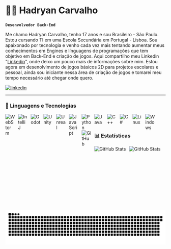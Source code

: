 # 👨‍💻 Hadryan Carvalho

**`Desenvolvedor Back-End`**

Me chamo Hadryan Carvalho, tenho 17 anos e sou Brasileiro - São Paulo. Estou cursando TI em uma Escola Secundária em Portugal - Lisboa. Sou apaixonado por tecnologia e venho cada vez mais tentando aumentar meus conhecimentos em Engines e línguagens de programações que tem objetivo em Back-End e criação de jogos. Aqui compartilho meu Linkedin "[Linkedin](https://www.linkedin.com/in/hadryan-carvalho-80357a360/)", onde deixo um pouco mais de informações sobre mim. Estou agora em desenolvimento de jogos básicos 2D para projetos escolares e pessoal, ainda sou iniciante nessa área de criação de jogos e tomarei meu tempo necessário até chegar onde quero.

<p align="left">
    <a href="https://www.linkedin.com/in/hadryan-carvalho-80357a360/">
        <img 
            alt="linkedin" 
            title="Entre no meu Linkedin!" 
            src="https://img.shields.io/badge/-LinkedIn-blue?style=flat-square&logo=Linkedin&logoColor=white&link=YOUR_LINKEDIN_URL"
        />
    </a>
</p>

---

### 🤖 Linguagens e Tecnologias

<img 
    align="left" 
    alt="WebStorm"
    title="WebStorm IDEA" 
    width="30px" 
    style="padding-right: 10px;" 
    src="https://cdn.jsdelivr.net/gh/devicons/devicon@latest/icons/webstorm/webstorm-original.svg" 
/>
<img 
    align="left" 
    alt="IntelliJ" 
    title="IntelliJ IDEA"
    width="30px" 
    style="padding-right: 10px;" 
    src="https://cdn.jsdelivr.net/gh/devicons/devicon@latest/icons/intellij/intellij-original.svg"
/>
<img 
    align="left" 
    alt="Godot" 
    title="Godot Engine"
    width="30px" 
    style="padding-right: 10px;" 
    src="https://cdn.jsdelivr.net/gh/devicons/devicon@latest/icons/godot/godot-original.svg" 
/>
<img 
    align="left" 
    alt="Unity" 
    title="Unity Engine"
    width="30px" 
    style="padding-right: 10px;" 
    src="https://cdn.jsdelivr.net/gh/devicons/devicon@latest/icons/unity/unity-original.svg" 
/>
<img 
    align="left" 
    alt="Unreal" 
    title="Unreal Engine"
    width="30px" 
    style="padding-right: 10px;" 
    src="https://cdn.jsdelivr.net/gh/devicons/devicon@latest/icons/unrealengine/unrealengine-original.svg" 
/>
<img 
    align="left" 
    alt="JavaScript" 
    title="JavaScript"
    width="30px" 
    style="padding-right: 10px;" 
    src="https://cdn.jsdelivr.net/gh/devicons/devicon@latest/icons/javascript/javascript-original.svg" 
/>
<img 
    align="left" 
    alt="Python"
    title="Python" 
    width="30px" 
    style="padding-right: 10px;" 
    src="https://cdn.jsdelivr.net/gh/devicons/devicon@latest/icons/python/python-original.svg" 
/>
<img 
    align="left" 
    alt="Java"
    title="Java" 
    width="30px" 
    style="padding-right: 10px;" 
    src="https://cdn.jsdelivr.net/gh/devicons/devicon@latest/icons/java/java-original.svg" 
/>
<img 
    align="left" 
    alt="C++" 
    title="C++"
    width="30px" 
    style="padding-right: 10px;" 
    src="https://cdn.jsdelivr.net/gh/devicons/devicon@latest/icons/cplusplus/cplusplus-original.svg" 
/>
<img 
    align="left" 
    alt="C#"
    title="C#" 
    width="30px" 
    style="padding-right: 10px;" 
    src="https://cdn.jsdelivr.net/gh/devicons/devicon@latest/icons/csharp/csharp-original.svg" 
/>
<img 
    align="left" 
    alt="Linux" 
    title="Linux"
    width="30px" 
    style="padding-right: 10px;" 
    src="https://cdn.jsdelivr.net/gh/devicons/devicon@latest/icons/linux/linux-original.svg" 
/>
<img 
    align="left" 
    alt="Windows" 
    title="Windows"
    width="30px" 
    style="padding-right: 10px;" 
    src="https://cdn.jsdelivr.net/gh/devicons/devicon@latest/icons/windows11/windows11-original.svg" 
/>
<img 
    align="left" 
    alt="GitHub" 
    title="GitHub"
    width="30px" 
    style="padding-right: 10px;" 
    src="https://cdn.jsdelivr.net/gh/devicons/devicon@latest/icons/github/github-original.svg" 
/>

<br/>
<br/>

### 📊 Estatísticas

<p>
  <img 
    align="left" 
    alt="GitHub Stats" 
    height="200" 
    style="padding-right: 10px;" 
    src="https://github-readme-stats.vercel.app/api?username=hadryykkxd&show_icons=true&theme=tokyonight&include_all_commits=true&locale=pt-br" 
  />

<img 
      align="left" 
      alt="GitHub Stats" 
      height="200" 
      src="https://github-readme-stats.vercel.app/api/top-langs/?username=hadryykkxd&theme=tokyonight&layout=compact&custom_title=Tecnologias&langs_count=9" 
  />

</p>

![Snake animation](https://github.com/GabrielaZanetti/GabrielaZanetti/blob/output/github-contribution-grid-snake-dark.svg)
